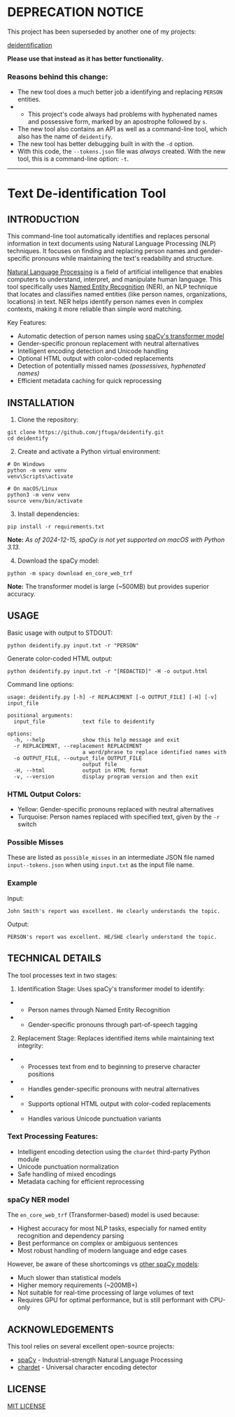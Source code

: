 # DEPRECATION NOTICE

This project has been superseded by another one of my projects:

[deidentification](https://github.com/jftuga/deidentification)

**Please use that instead as it has better functionality.**

### Reasons behind this change:

* The new tool does a much better job a identifying and replacing `PERSON` entities.
* * This project's code always had problems with hyphenated names and possessive form, marked by an apostrophe followed by `s`.
* The new tool also contains an API as well as a command-line tool, which also has the name of `deidentify`.
* The new tool has better debugging built in with the `-d` option.
* With this code, the `--tokens.json` file was *always* created. With the new tool, this is a command-line option: `-t`.

___

# Text De-identification Tool

## INTRODUCTION

This command-line tool automatically identifies and replaces personal
information in text documents using Natural Language Processing (NLP)
techniques. It focuses on finding and replacing person names and
gender-specific pronouns while maintaining the text's readability and
structure.

[Natural Language Processing](https://en.wikipedia.org/wiki/Natural_language_processing)
is a field of artificial intelligence that enables computers to
understand, interpret, and manipulate human language. This tool
specifically uses
[Named Entity Recognition](https://en.wikipedia.org/wiki/Named-entity_recognition)
(NER), an NLP technique that locates and classifies named entities
(like person names, organizations, locations) in text. NER helps identify
person names even in complex contexts, making it more reliable than simple
word matching.

Key Features:
- Automatic detection of person names using
  [spaCy's transformer model](https://spacy.io/universe/project/spacy-transformers)
- Gender-specific pronoun replacement with neutral alternatives
- Intelligent encoding detection and Unicode handling
- Optional HTML output with color-coded replacements
- Detection of potentially missed names *(possessives, hyphenated names)*
- Efficient metadata caching for quick reprocessing

## INSTALLATION

1. Clone the repository:
```shell
git clone https://github.com/jftuga/deidentify.git
cd deidentify
```

2. Create and activate a Python virtual environment:
```shell
# On Windows
python -m venv venv
venv\Scripts\activate

# On macOS/Linux
python3 -m venv venv
source venv/bin/activate
```

3. Install dependencies:
```shell
pip install -r requirements.txt
```
**Note:** *As of 2024-12-15, spaCy is not yet supported on macOS with Python 3.13.*

4. Download the spaCy model:
```shell
python -m spacy download en_core_web_trf
```
**Note:** The transformer model is large (~500MB) but provides superior accuracy.

## USAGE

Basic usage with output to STDOUT:
```shell
python deidentify.py input.txt -r "PERSON"
```

Generate color-coded HTML output:
```shell
python deidentify.py input.txt -r "[REDACTED]" -H -o output.html
```

Command line options:
```shell
usage: deidentify.py [-h] -r REPLACEMENT [-o OUTPUT_FILE] [-H] [-v] input_file

positional arguments:
  input_file            text file to deidentify

options:
  -h, --help            show this help message and exit
  -r REPLACEMENT, --replacement REPLACEMENT
                        a word/phrase to replace identified names with
  -o OUTPUT_FILE, --output_file OUTPUT_FILE
                        output file
  -H, --html            output in HTML format
  -v, --version         display program version and then exit
```

### HTML Output Colors:
* Yellow: Gender-specific pronouns replaced with neutral alternatives
* Turquoise: Person names replaced with specified text, given by the `-r` switch

### Possible Misses

These are listed as `possible_misses` in an intermediate JSON file named
`input--tokens.json` when using `input.txt` as the input file name.

### Example

Input:
```
John Smith's report was excellent. He clearly understands the topic.
```

Output:
```
PERSON's report was excellent. HE/SHE clearly understand the topic.
```

## TECHNICAL DETAILS

The tool processes text in two stages:

1. Identification Stage: Uses spaCy's transformer model to identify:
* * Person names through Named Entity Recognition
* * Gender-specific pronouns through part-of-speech tagging

2. Replacement Stage: Replaces identified items while maintaining text integrity:
* * Processes text from end to beginning to preserve character positions
* * Handles gender-specific pronouns with neutral alternatives
* * Supports optional  HTML output with color-coded replacements
* * Handles various Unicode punctuation variants

### Text Processing Features:

* Intelligent encoding detection using the `chardet` third-party Python module
* Unicode punctuation normalization
* Safe handling of mixed encodings
* Metadata caching for efficient reprocessing

### spaCy NER model

The `en_core_web_trf` (Transformer-based) model is used because:
* Highest accuracy for most NLP tasks, especially for named entity recognition
  and dependency parsing
* Best performance on complex or ambiguous sentences
* Most robust handling of modern language and edge cases

However, be aware of these shortcomings vs
[other spaCy models](https://spacy.io/models/en):
* Much slower than statistical models
* Higher memory requirements (~200MB+)
* Not suitable for real-time processing of large volumes of text
* Requires GPU for optimal performance, but is still performant with CPU-only

## ACKNOWLEDGEMENTS

This tool relies on several excellent open-source projects:

* [spaCy](https://github.com/explosion/spaCy) - Industrial-strength Natural Language Processing
* [chardet](https://github.com/chardet/chardet) - Universal character encoding detector

## LICENSE

[MIT LICENSE](https://github.com/jftuga/deidentify/blob/main/LICENSE)
